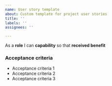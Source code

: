 ```yaml
---
name: User story template
about: Custom template for project user stories
title: ''
labels: ''
assignees: ''

---
```


As a **role** I can **capability** so that **received benefit**


### Acceptance criteria

- Acceptance criteria 1
- Acceptance criteria 2
- Acceptance criteria 3
